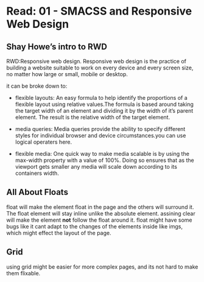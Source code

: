 # Read: 01 - SMACSS and Responsive Web Design

## Shay Howe’s intro to RWD

   RWD:Responsive web design. Responsive web design is the practice of building a website suitable to work on every device and every screen size, no matter how large or small, mobile or desktop.

it can be broke down to:
- flexible layouts: An easy formula to help identify the proportions of a flexible layout using relative values.The formula is based around taking the target width of an element and dividing it by the width of it’s parent element. The result is the relative width of the target element.

- media queries: Media queries provide the ability to specify different styles for individual browser and device circumstances.you can use logical operaters here.

- flexible media: One quick way to make media scalable is by using the max-width property with a value of 100%. Doing so ensures that as the viewport gets smaller any media will scale down according to its containers width.




## All About Floats
float will make the element float in the page and the others will surround it. The float element will stay inline unlike the absolute element.
assining clear will make the element **not** follow the float around it.
float might have some bugs like it cant adapt to the changes of the elements inside like imgs, which might effect the layout of the page.

## Grid 
using grid might be easier for more complex pages, and its not hard to make them flixable.